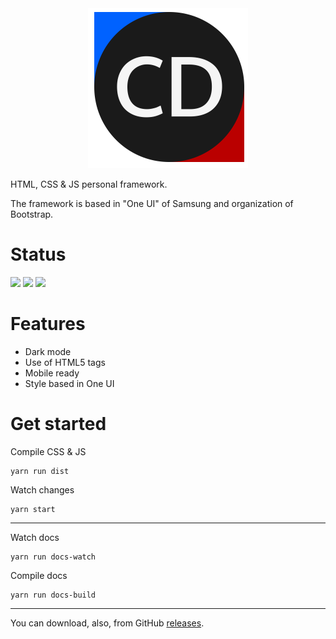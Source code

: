 <div align=center>
<img src="./src/img/logo.svg" width="256px" />
</div>

HTML, CSS & JS personal framework.

The framework is based in "One UI" of Samsung and organization of Bootstrap.

# Status

![](https://img.shields.io/github/package-json/v/savandev/cleanify-design?style=for-the-badge)
![](https://img.shields.io/github/v/release/savandev/cleanify-design?style=for-the-badge)
![](https://img.shields.io/github/license/savandev/cleanify-design?style=for-the-badge)

# Features

- Dark mode
- Use of HTML5 tags
- Mobile ready
- Style based in One UI

# Get started

Compile CSS & JS
```
yarn run dist
```

Watch changes
```
yarn start
```
---

Watch docs
```
yarn run docs-watch
```

Compile docs
```
yarn run docs-build
```

---

You can download, also, from GitHub [releases](https://github.com/SavanDev/cleanify-design/releases).
